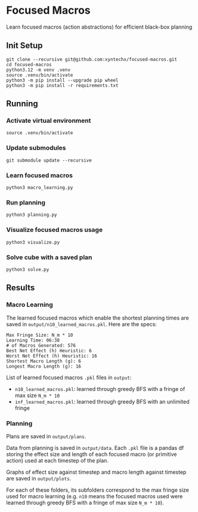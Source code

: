 # Focused Macros
Learn focused macros (action abstractions) for efficient black-box planning

## Init Setup

```
git clone --recursive git@github.com:xyntechx/focused-macros.git
cd focused-macros
python3.12 -m venv .venv
source .venv/bin/activate
python3 -m pip install --upgrade pip wheel
python3 -m pip install -r requirements.txt
```

## Running

### Activate virtual environment
```
source .venv/bin/activate
```

### Update submodules
```
git submodule update --recursive
```

### Learn focused macros
```
python3 macro_learning.py
```

### Run planning
```
python3 planning.py
```

### Visualize focused macros usage
```
python3 visualize.py
```

### Solve cube with a saved plan
```
python3 solve.py
```

## Results

### Macro Learning
The learned focused macros which enable the shortest planning times are saved in `output/n10_learned_macros.pkl`. Here are the specs:

```
Max Fringe Size: N_m * 10
Learning Time: 06:38
# of Macros Generated: 576
Best Net Effect (h) Heuristic: 6
Worst Net Effect (h) Heuristic: 16
Shortest Macro Length (g): 6
Longest Macro Length (g): 16
```

List of learned focused macros `.pkl` files in `output`:
- `n10_learned_macros.pkl`: learned through greedy BFS with a fringe of max size `N_m * 10`
- `inf_learned_macros.pkl`: learned through greedy BFS with an unlimited fringe

### Planning
Plans are saved in `output/plans`.

Data from planning is saved in `output/data`. Each `.pkl` file is a pandas df storing the effect size and length of each focused macro (or primitive action) used at each timestep of the plan.

Graphs of effect size against timestep and macro length against timestep are saved in `output/plots`.

For each of these folders, its subfolders correspond to the max fringe size used for macro learning (e.g. `n10` means the focused macros used were learned through greedy BFS with a fringe of max size `N_m * 10`).
